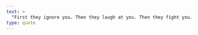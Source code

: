 ```yaml
---
text: >
  "First they ignore you. Then they laugh at you. Then they fight you. Then you win." - Unknown
type: quote
---
```

